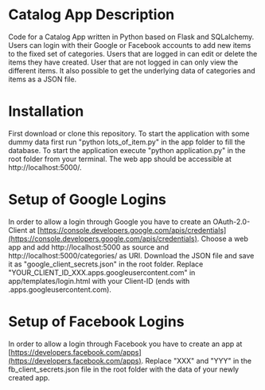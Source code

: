 # Catalog App Description
Code for a Catalog App written in Python based on Flask and SQLalchemy. Users can login with their Google or Facebook accounts to add new items to the fixed set of categories. Users that are logged in can edit or delete the items they have created. User that are not logged in can only view the different items. It also possible to get the underlying data of categories and items as a JSON file.

# Installation
First download or clone this repository. To start the application with some dummy data first run "python lots_of_item.py" in the app folder to fill the database.
To start the application execute "python application.py" in the root folder from your terminal. The web app should be accessible at http://localhost:5000/.

# Setup of Google Logins
In order to allow a login through Google you have to create an OAuth-2.0-Client at [https://console.developers.google.com/apis/credentials](https://console.developers.google.com/apis/credentials). Choose a web app and add http://localhost:5000 as source and http://localhost:5000/categories/ as URI. Download the JSON file and save it as "google_client_secrets.json" in the root folder. Replace "YOUR_CLIENT_ID_XXX.apps.googleusercontent.com" in app/templates/login.html with your Client-ID (ends with .apps.googleusercontent.com).

# Setup of Facebook Logins
In order to allow a login through Facebook you have to create an app at [https://developers.facebook.com/apps](https://developers.facebook.com/apps). Replace "XXX" and "YYY" in the fb_client_secrets.json file in the root folder with the data of your newly created app.